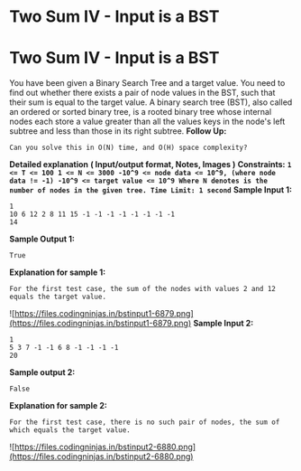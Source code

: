 # Two Sum IV - Input is a BST

# Two Sum IV - Input is a BST
You have been given a Binary Search Tree and a target value. You need to find out whether there exists a pair of node values in the BST, such that their sum is equal to the target value.
A binary search tree (BST), also called an ordered or sorted binary tree, is a rooted binary tree whose internal nodes each store a value greater than all the values keys in the node's left subtree and less than those in its right subtree.
**Follow Up:**
```
Can you solve this in O(N) time, and O(H) space complexity?
```
**Detailed explanation**
**( Input/output format, Notes, Images )**
**Constraints:**
**`1 <= T <= 100
1 <= N <= 3000
-10^9 <= node data <= 10^9, (where node data != -1)
-10^9 <= target value <= 10^9
Where N denotes is the number of nodes in the given tree.
Time Limit: 1 second`**
**Sample Input 1:**
```
1
10 6 12 2 8 11 15 -1 -1 -1 -1 -1 -1 -1 -1
14
```
**Sample Output 1:**
```
True
```
**Explanation for sample 1:**
```
For the first test case, the sum of the nodes with values 2 and 12 equals the target value.
```
![https://files.codingninjas.in/bstinput1-6879.png](https://files.codingninjas.in/bstinput1-6879.png)
**Sample Input 2:**
```
1
5 3 7 -1 -1 6 8 -1 -1 -1 -1
20
```
**Sample output 2:**
```
False
```
**Explanation for sample 2:**
```
For the first test case, there is no such pair of nodes, the sum of which equals the target value.
```
![https://files.codingninjas.in/bstinput2-6880.png](https://files.codingninjas.in/bstinput2-6880.png)